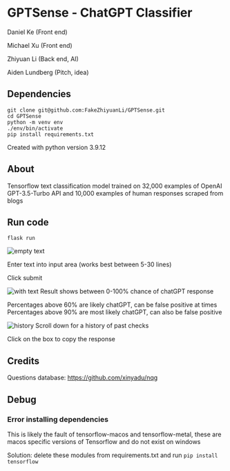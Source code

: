 # GPTSense - ChatGPT Classifier

Daniel Ke (Front end)

Michael Xu (Front end)

Zhiyuan Li (Back end, AI)

Aiden Lundberg (Pitch, idea)



## Dependencies
```
git clone git@github.com:FakeZhiyuanLi/GPTSense.git
cd GPTSense
python -m venv env
./env/bin/activate
pip install requirements.txt
```

Created with python version 3.9.12

## About
Tensorflow text classification model trained on 32,000 examples of OpenAI GPT-3.5-Turbo API and 10,000 examples of human responses scraped from blogs

## Run code
```
flask run
```
![empty text](https://i.imgur.com/eV3CWv8.png)

Enter text into input area (works best between 5-30 lines)

Click submit

![with text](https://i.imgur.com/H5ZxQDg.png)
Result shows between 0-100% chance of chatGPT response


Percentages above 60% are likely chatGPT, can be false positive at times
Percentages above 90% are most likely chatGPT, can also be false positive

![history](https://i.imgur.com/9bi2V06.png)
Scroll down for a history of past checks

Click on the box to copy the response


## Credits
Questions database: https://github.com/xinyadu/nqg


## Debug
### Error installing dependencies
This is likely the fault of tensorflow-macos and tensorflow-metal, these are macos specific versions of Tensorflow and do not exist on windows

Solution: delete these modules from requirements.txt and run ``` pip install tensorflow ``` 
